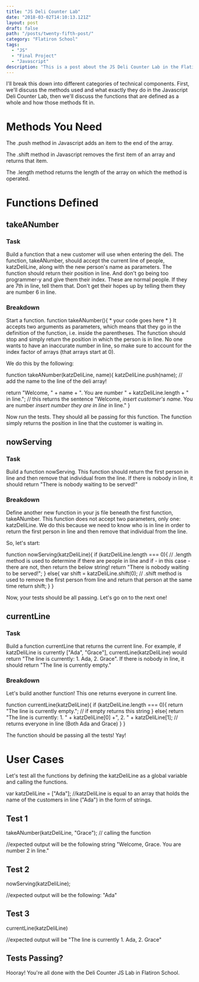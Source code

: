 ```yaml
---
title: "JS Deli Counter Lab"
date: "2018-03-02T14:10:13.121Z"
layout: post
draft: false
path: "/posts/twenty-fifth-post/"
category: "Flatiron School"
tags:
  - "JS"
  - "Final Project"
  - "Javascript"
description: "This is a post about the JS Deli Counter Lab in the Flatiron School Community-Based Bootcamp."
---
```


I'll break this down into different categories of technical components. First, we'll discuss the methods used and what exactly they do in the Javascript Deli Counter Lab, then we'll discuss the functions that are defined as a whole and how those methods fit in. 

# Methods You Need

The .push method in Javascript adds an item to the end of the array. 

The .shift method in Javascript removes the first item of an array and returns that item. 

The .length method returns the length of the array on which the method is operated. 

# Functions Defined

## takeANumber

### Task

Build a function that a new customer will use when entering the deli. The function, takeANumber, should accept the current line of people, katzDeliLine, along with the new person's name as parameters. The function should return their position in line. And don't go being too programmer-y and give them their index. These are normal people. If they are 7th in line, tell them that. Don't get their hopes up by telling them they are number 6 in line.

### Breakdown

Start a function. function takeANumber(){ * your code goes here * }
It accepts two arguments as parameters, which means that they go in the definition of the function, i.e. inside the parentheses. The function should stop and simply return the position in which the person is in line. No one wants to have an inaccurate number in line, so make sure to account for the index factor of arrays (that arrays start at 0). 

We do this by the following: 

function takeANumber(katzDeliLine, name){
	katzDeliLine.push(name); // add the name to the line of the deli array!

return "Welcome, " + name + ". You are number " + katzDeliLine.length + " in line."; // this returns the sentence "Welcome, *insert customer's name*. You are number *insert number they are in line* in line."
}

Now run the tests. They should all be passing for this function. The function simply returns the position in line that the customer is waiting in. 

## nowServing

### Task 
Build a function nowServing. This function should return the first person in line and then remove that individual from the line. If there is nobody in line, it should return "There is nobody waiting to be served!"

### Breakdown 

Define another new function in your js file beneath the first function, takeANumber. This function does not accept two parameters, only one: katzDeliLine. We do this because we need to know who is in line in order to return the first person in line and then remove that individual from the line. 

So, let's start: 

function nowServing(katzDeliLine){
	if (katzDeliLine.length === 0){ // .length method is used to determine if there are people in line and if - in this case - there are not, then return the below string!
		 return "There is nobody waiting to be served!";
	}
	else{
		var shift = katzDeliLine.shift(0); // .shift method is used to remove the first person from line and return that person at the same time
		return shift;
	}
}

Now, your tests should be all passing. Let's go on to the next one!

## currentLine 

### Task

Build a function currentLine that returns the current line. For example, if katzDeliLine is currently ["Ada", "Grace"], currentLine(katzDeliLine) would return "The line is currently: 1. Ada, 2. Grace". If there is nobody in line, it should return "The line is currently empty."

### Breakdown

Let's build another function! This one returns everyone in current line. 

function currentLine(katzDeliLine){
	if (katzDeliLine.length === 0){
		return "The line is currently empty."; // if empty returns this string
	}
	else{
		return "The line is currently: 1. " + katzDeliLine[0] +", 2. " + katzDeliLine[1]; // returns everyone in line (Both Ada and Grace)
	}
}

The function should be passing all the tests! Yay! 

# User Cases

Let's test all the functions by defining the katzDeliLine as a global variable and calling the functions.

var katzDeliLine = ["Ada"]; //katzDeliLine is equal to an array that holds the name of the customers in line ("Ada") in the form of strings.

## Test 1

takeANumber(katzDeliLine, "Grace"); // calling the function

//expected output will be the following string "Welcome, Grace. You are number 2 in line."

## Test 2

nowServing(katzDeliLine);

//expected output will be the following: "Ada"

## Test 3

currentLine(katzDeliLine)

//expected output will be "The line is currently 1. Ada, 2. Grace"

## Tests Passing? 

Hooray! You're all done with the Deli Counter JS Lab in Flatiron School. 